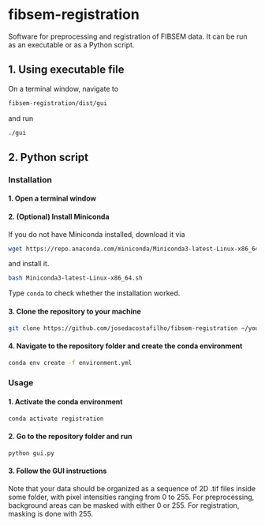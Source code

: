 # fibsem-registration

Software for preprocessing and registration of FIBSEM data. It can be run as an executable or as a Python script.

## 1. Using executable file
On a terminal window, navigate to 
```bash
fibsem-registration/dist/gui
```
and run
```bash
./gui
```

## 2. Python script

### Installation
#### 1. Open a terminal window
#### 2. (Optional) Install Miniconda
If you do not have Miniconda installed, download it via
```bash
wget https://repo.anaconda.com/miniconda/Miniconda3-latest-Linux-x86_64.sh
```
and install it.
```bash
bash Miniconda3-latest-Linux-x86_64.sh
```
Type `conda` to check whether the installation worked.
#### 3. Clone the repository to your machine
```bash
git clone https://github.com/josedacostafilho/fibsem-registration ~/your_folder
```
#### 4. Navigate to the repository folder and create the conda environment
```bash
conda env create -f environment.yml
```

### Usage
#### 1. Activate the conda environment
```bash
conda activate registration
```
#### 2. Go to the repository folder and run
```bash
python gui.py
```
#### 3. Follow the GUI instructions
Note that your data should be organized as a sequence of 2D .tif files inside some folder, with pixel intensities ranging from 0 to 255. For preprocessing, background areas can be masked with either 0 or 255. For registration, masking is done with 255.

